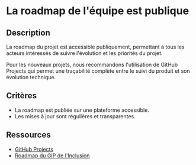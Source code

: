 # La roadmap de l'équipe est publique

## Description

La roadmap du projet est accessible publiquement, permettant à tous les acteurs
intéressés de suivre l'évolution et les priorités du projet.

Pour les nouveaux projets, nous recommandons l'utilisation de GitHub
Projects qui permet une traçabilité complète entre le suivi du
produit et son évolution technique.

## Critères

- La roadmap est publiée sur une plateforme accessible.
- Les mises à jour sont régulières et transparentes.

## Ressources

- [GitHub Projects](https://docs.github.com/fr/issues/planning-and-tracking-with-projects/learning-about-projects)
- [Roadmap du GIP de l'Inclusion](https://github.com/orgs/gip-inclusion/projects/10)
